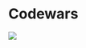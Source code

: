 # Codewars
<a href="https://www.codewars.com/users/DrIlyaZen/badges"><img src="https://www.codewars.com/users/DrIlyaZen/badges/large"></a>
